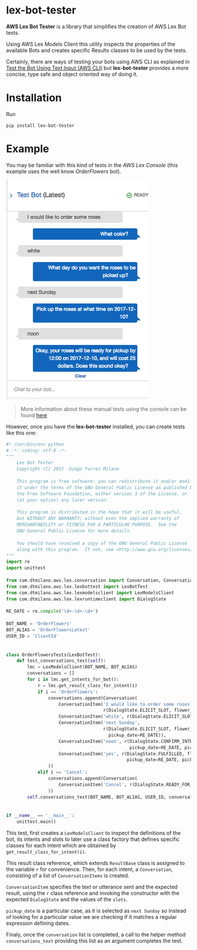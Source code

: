 # lex-bot-tester
**AWS Lex Bot Tester** is a library that simplifies the creation of AWS Lex Bot tests.

Using AWS Lex Models Client this utility inspects the properties of the available Bots and creates specific Results classes to be used by the tests.

Certainly, there are ways of testing your bots using AWS CLI as explained in [Test the Bot Using Text Input (AWS CLI)](http://docs.aws.amazon.com/lex/latest/dg/gs-create-test-text.html) but **lex-bot-tester** provides a more concise, type safe and object oriented way of doing it.

# Installation
Run

    pip install lex-bot-tester
    

# Example
You may be familiar with this kind of tests in the *AWS Lex Console* (this example uses the well know *OrderFlowers* bot).

![alt text](https://raw.githubusercontent.com/dtmilano/lex-bot-tester/master/images/test-bot.png)

> More information about these manual tests using the console can be found [here](http://docs.aws.amazon.com/lex/latest/dg/gs2-build-and-test.html)

However, once you have the **lex-bot-tester** installed, you can create tests like this one:

```python
#! /usr/bin/env python
# -*- coding: utf-8 -*-
"""
    Lex Bot Tester
    Copyright (C) 2017  Diego Torres Milano

    This program is free software: you can redistribute it and/or modify
    it under the terms of the GNU General Public License as published by
    the Free Software Foundation, either version 3 of the License, or
    (at your option) any later version.

    This program is distributed in the hope that it will be useful,
    but WITHOUT ANY WARRANTY; without even the implied warranty of
    MERCHANTABILITY or FITNESS FOR A PARTICULAR PURPOSE.  See the
    GNU General Public License for more details.

    You should have received a copy of the GNU General Public License
    along with this program.  If not, see <http://www.gnu.org/licenses/>.
"""
import re
import unittest

from com.dtmilano.aws.lex.conversation import Conversation, ConversationItem
from com.dtmilano.aws.lex.lexbottest import LexBotTest
from com.dtmilano.aws.lex.lexmodelsclient import LexModelsClient
from com.dtmilano.aws.lex.lexruntimeclient import DialogState

RE_DATE = re.compile('\d+-\d+-\d+')

BOT_NAME = 'OrderFlowers'
BOT_ALIAS = 'OrderFlowersLatest'
USER_ID = 'ClientId'


class OrderFlowersTests(LexBotTest):
    def test_conversations_text(self):
        lmc = LexModelsClient(BOT_NAME, BOT_ALIAS)
        conversations = []
        for i in lmc.get_intents_for_bot():
            r = lmc.get_result_class_for_intent(i)
            if i == 'OrderFlowers':
                conversations.append(Conversation(
                    ConversationItem('I would like to order some roses',
                                     r(DialogState.ELICIT_SLOT, flower_type='roses')),
                    ConversationItem('white', r(DialogState.ELICIT_SLOT, flower_type='roses', flower_color='white')),
                    ConversationItem('next Sunday',
                                     r(DialogState.ELICIT_SLOT, flower_type='roses', flower_color='white',
                                       pickup_date=RE_DATE)),
                    ConversationItem('noon', r(DialogState.CONFIRM_INTENT, flower_type='roses', flower_color='white',
                                               pickup_date=RE_DATE, pickup_time='12:00')),
                    ConversationItem('yes', r(DialogState.FULFILLED, flower_type='roses', flower_color='white',
                                              pickup_date=RE_DATE, pickup_time='12:00')),
                ))
            elif i == 'Cancel':
                conversations.append(Conversation(
                    ConversationItem('Cancel', r(DialogState.READY_FOR_FULFILLMENT))
                ))
        self.conversations_text(BOT_NAME, BOT_ALIAS, USER_ID, conversations)


if __name__ == '__main__':
    unittest.main()
```

This test, first creates a `LexModelsClient` to inspect the definitions of the bot, its intents and slots to later use a class factory that defines specific classes for each intent which are obtained by `get_result_class_for_intent(i)`.

This result class reference, which extends `ResultBase` class is assigned to the variable `r` for convenience. Then, for each intent, a `Conversation`, consisting of a list of `ConversationItems` is created.

`ConversationItem` specifies the text or utterance sent and the expected result, using the `r` class reference and invoking the constructor with the expected `DialogState` and the values of the `slots`.

`pickup_date` is a particular case, as it is selected as `next Sunday` so instead of looking for a particular value we are checking if it matches a regular expression defining dates.

Finaly, once the `conversation` list is completed, a call to the helper method `conversations_text` providing this list as an argument completes the test.
